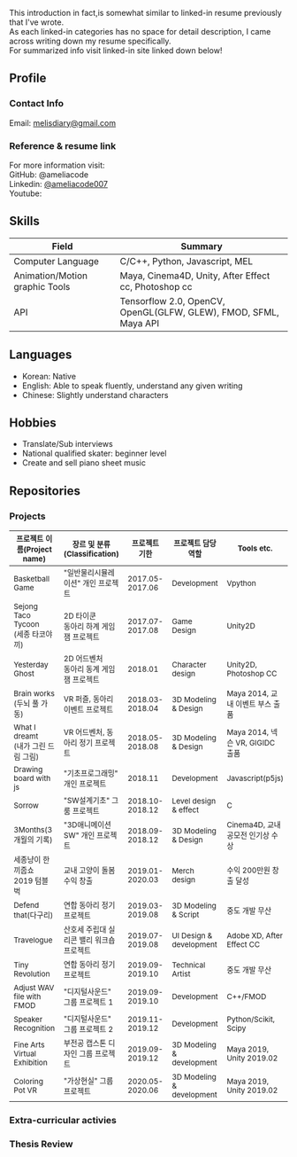 This introduction in fact,is somewhat similar to linked-in resume previously that I've wrote.  
As each linked-in categories has no space for detail description, I came across writing down my resume specifically.  
For summarized info visit linked-in site linked down below!  

## Profile
### Contact Info
Email: melisdiary@gmail.com

### Reference & resume link
For more information visit:  
GitHub: @ameliacode  
Linkedin: [@ameliacode007](https://www.linkedin.com/in/ameliacode007/)  
Youtube: 

## Skills
|  Field  | Summary | 
|---|---|
| Computer Language |  C/C++,  Python,  Javascript, MEL  |
| Animation/Motion graphic Tools  | Maya, Cinema4D, Unity, After Effect cc, Photoshop cc | 
| API | Tensorflow 2.0, OpenCV, OpenGL(GLFW, GLEW), FMOD, SFML, Maya API  |
 

## Languages
* Korean: Native   
* English: Able to speak fluently, understand any given writing   
* Chinese: Slightly understand characters  


## Hobbies  
* Translate/Sub interviews  
* National qualified skater: beginner level
* Create and sell piano sheet music

## Repositories
### Projects

<table>
  <thead>
    <tr>
      <th><sub>프로젝트 이름(Project name)</sub></th><th><sub>장르 및 분류(Classification)</sub></th>
      <th><sub>프로젝트 기한</sub></th><th><sub>프로젝트 담당 역할</sub></th><th><sub>Tools etc.</sub></th>
    </tr>
  </thead>
   <tr>
      <td><sub> Basketball Game</sub></td>
      <td><sub>"일반물리시뮬레이션" 개인 프로젝트</sub></td>
      <td><sub> 2017.05-2017.06 </sub></td><td><sub>Development</sub></td><td><sub>Vpython</sub></td>
   </tr>
   <tr>
      <td><sub> Sejong Taco Tycoon<br>(세종 타코야끼)</sub></td>
      <td><sub>2D 타이쿤<br>동아리 하계 게임잼 프로젝트</sub></td>
      <td><sub> 2017.07-2017.08 </sub></td><td><sub>Game Design</sub></td><td><sub>Unity2D</sub></td>
   </tr>
   <tr>
      <td><sub>Yesterday Ghost</sub></td>
      <td><sub>2D 어드벤처<br>동아리 동계 게임잼 프로젝트</sub></td>
      <td><sub>2018.01</sub></td><td><sub>Character design</sub></td><td><sub>Unity2D, Photoshop CC</sub></td>
   </tr>
   <tr>
      <td><sub>Brain works<br>(두뇌 풀 가동)</sub></td>
      <td><sub>VR 퍼즐, 동아리 이벤트 프로젝트</sub></td>
      <td><sub>2018.03-2018.04</sub></td><td><sub>3D Modeling & Design</sub></td><td><sub>Maya 2014, 교내 이벤트 부스 출품</sub></td>
   </tr>
   <tr>
      <td><sub>What I dreamt<br>(내가 그린 드림 그림)</sub></td>
      <td><sub>VR 어드벤처, 동아리 정기 프로젝트</sub></td>
      <td><sub>2018.05-2018.08</sub></td><td><sub>3D Modeling & Design</sub></td><td><sub>Maya 2014, 넥슨 VR, GIGIDC 출품</sub></td>
   </tr>
   <tr>
      <td><sub>Drawing board with js</sub></td>
      <td><sub>"기초프로그래밍" 개인 프로젝트</sub></td>
      <td><sub>2018.11</sub></td><td><sub>Development</sub></td><td><sub>Javascript(p5js)</sub></td>
   </tr>
   <tr>
      <td><sub>Sorrow</sub></td>
      <td><sub>"SW설계기초" 그룸 프로젝트</sub></td>
      <td><sub>2018.10-2018.12</sub></td><td><sub>Level design & effect</sub></td><td><sub>C</sub></td>
   </tr> 
   <tr>
      <td><sub>3Months(3개월의 기록)</sub></td>
      <td><sub>"3D애니메이션SW" 개인 프로젝트</sub></td>
      <td><sub>2018.09-2018.12</sub></td><td><sub>3D Modeling & Design</sub></td><td><sub>Cinema4D, 교내 공모전 인기상 수상</sub></td>
   </tr>
   <tr>
      <td><sub>세종냥이 한끼줍쇼 2019 텀블벅</sub></td>
      <td><sub>교내 고양이 돌봄 수익 창출</sub></td>
      <td><sub>2019.01-2020.03</sub></td><td><sub>Merch design</sub></td><td><sub>수익 200만원 창출 달성</sub></td>
   </tr>
   <tr>
      <td><sub>Defend that(다구리)</sub></td>
      <td><sub>연합 동아리 정기 프로젝트</sub></td>
      <td><sub>2019.03-2019.08</sub></td><td><sub>3D Modeling & Script</sub></td><td><sub>중도 개발 무산</sub></td>
   </tr>
   <tr>
      <td><sub>Travelogue</sub></td>
      <td><sub>산호세 주립대 실리콘 밸리 워크숍 프로젝트</sub></td>
      <td><sub>2019.07-2019.08</sub></td><td><sub>UI Design & development</sub></td><td><sub>Adobe XD, After Effect CC</sub></td>
   </tr>
   <tr>
      <td><sub>Tiny Revolution</sub></td>
      <td><sub>연합 동아리 정기 프로젝트</sub></td>
      <td><sub>2019.09-2019.10</sub></td><td><sub>Technical Artist</sub></td><td><sub>중도 개발 무산</sub></td>
   </tr>
   <tr>
      <td><sub> Adjust WAV file with FMOD </sub></td>
      <td><sub>"디지털사운드" 그룹 프로젝트 1</sub></td>
      <td><sub>2019.09-2019.10</sub></td><td><sub>Development</sub></td><td><sub>C++/FMOD</sub></td>
   </tr>
   <tr>
      <td><sub> Speaker Recognition </sub></td>
      <td><sub> "디지털사운드" 그룹 프로젝트 2</sub></td>
      <td><sub>2019.11-2019.12</sub></td><td><sub>Development</sub></td><td><sub>Python/Scikit, Scipy</sub></td>
   </tr>
   <tr>
      <td><sub> Fine Arts Virtual Exhibition </sub></td>
      <td><sub>부전공 캡스톤 디자인 그룹 프로젝트</sub></td>
      <td><sub>2019.09-2019.12</sub></td><td><sub>3D Modeling & development</sub></td><td><sub>Maya 2019, Unity 2019.02 </sub></td>
   </tr>
    <tr>
      <td><sub> Coloring Pot VR </sub></td>
      <td><sub>"가상현실" 그룹 프로젝트</sub></td>
      <td><sub>2020.05-2020.06</sub></td><td><sub>3D Modeling & development</sub></td><td><sub>Maya 2019, Unity 2019.02 </sub></td>
   </tr>
  </tbody>
</table>


### Extra-curricular activies

### Thesis Review


